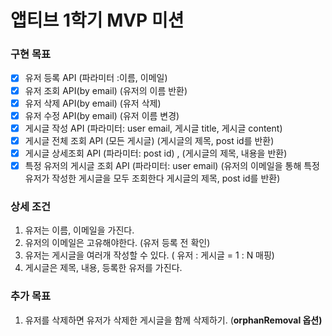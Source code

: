 # 앱티브 1학기 MVP 미션

### 구현 목표

- [x]  유저 등록 API  (파라미터 :이름, 이메일)
- [x]  유저 조회 API(by email) (유저의 이름 반환)
- [x]  유저 삭제 API(by email) (유저 삭제)
- [x]  유저 수정 API(by email) (유저 이름 변경)
- [x]  게시글 작성 API (파라미터: user email, 게시글 title, 게시글 content)
- [x]  게시글 전체 조회 API (모든 게시글) (게시글의 제목, post id를 반환)
- [x]  게시글 상세조회 API (파라미터: post id) , (게시글의 제목, 내용을 반환)
- [x]  특정 유저의 게시글 조회 API (파라미터: user email) (유저의 이메일을 통해 특정 유저가 작성한 게시글을 모두 조회한다 게시글의 제목, post id를 반환)

### 상세 조건

1. 유저는 이름, 이메일을 가진다.
2. 유저의 이메일은 고유해야한다. (유저 등록 전 확인)
3. 유저는 게시글을 여러개 작성할 수 있다. ( 유저 : 게시글 = 1 : N 매핑)
4. 게시글은 제목, 내용, 등록한 유저를 가진다.

### 추가 목표

1. 유저를 삭제하면 유저가 삭제한 게시글을 함께 삭제하기. (**orphanRemoval 옵션)**
